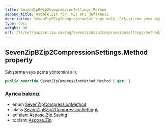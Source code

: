 ```yaml
---
title: SevenZipBZip2CompressionSettings.Method
second_title: Aspose.ZIP for .NET API Referansı
description: SevenZipBZip2CompressionSettings mülk. Sıkıştırma veya açma yöntemini alır.
type: docs
weight: 30
url: /tr/net/aspose.zip.saving/sevenzipbzip2compressionsettings/method/
---
```

## SevenZipBZip2CompressionSettings.Method property

Sıkıştırma veya açma yöntemini alır.

```csharp
public override SevenZipCompressionMethod Method { get; }
```

### Ayrıca bakınız

* enum [SevenZipCompressionMethod](../../sevenzipcompressionmethod/)
* class [SevenZipBZip2CompressionSettings](../)
* ad alanı [Aspose.Zip.Saving](../../sevenzipbzip2compressionsettings/)
* toplantı [Aspose.Zip](../../../)


